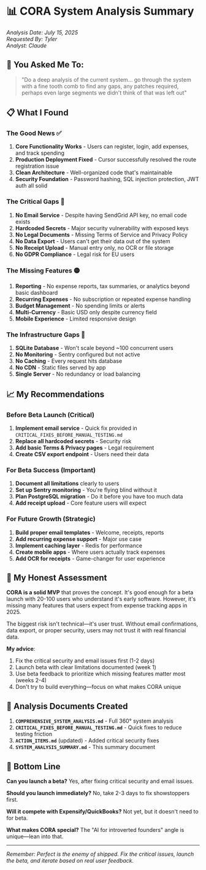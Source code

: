 # 📊 CORA System Analysis Summary

*Analysis Date: July 15, 2025*  
*Requested By: Tyler*  
*Analyst: Claude*

## 🎯 You Asked Me To:
> "Do a deep analysis of the current system... go through the system with a fine tooth comb to find any gaps, any patches required, perhaps even large segments we didn't think of that was left out"

## 📋 What I Found

### The Good News ✅
1. **Core Functionality Works** - Users can register, login, add expenses, and track spending
2. **Production Deployment Fixed** - Cursor successfully resolved the route registration issue
3. **Clean Architecture** - Well-organized code that's maintainable
4. **Security Foundation** - Password hashing, SQL injection protection, JWT auth all solid

### The Critical Gaps 🔴
1. **No Email Service** - Despite having SendGrid API key, no email code exists
2. **Hardcoded Secrets** - Major security vulnerability with exposed keys
3. **No Legal Documents** - Missing Terms of Service and Privacy Policy
4. **No Data Export** - Users can't get their data out of the system
5. **No Receipt Upload** - Manual entry only, no OCR or file storage
6. **No GDPR Compliance** - Legal risk for EU users

### The Missing Features 🟡
1. **Reporting** - No expense reports, tax summaries, or analytics beyond basic dashboard
2. **Recurring Expenses** - No subscription or repeated expense handling
3. **Budget Management** - No spending limits or alerts
4. **Multi-Currency** - Basic USD only despite currency field
5. **Mobile Experience** - Limited responsive design

### The Infrastructure Gaps 🔧
1. **SQLite Database** - Won't scale beyond ~100 concurrent users
2. **No Monitoring** - Sentry configured but not active
3. **No Caching** - Every request hits database
4. **No CDN** - Static files served by app
5. **Single Server** - No redundancy or load balancing

## 📈 My Recommendations

### Before Beta Launch (Critical)
1. **Implement email service** - Quick fix provided in `CRITICAL_FIXES_BEFORE_MANUAL_TESTING.md`
2. **Replace all hardcoded secrets** - Security risk
3. **Add basic Terms & Privacy pages** - Legal requirement
4. **Create CSV export endpoint** - Users need their data

### For Beta Success (Important)
1. **Document all limitations** clearly to users
2. **Set up Sentry monitoring** - You're flying blind without it
3. **Plan PostgreSQL migration** - Do it before you have too much data
4. **Add receipt upload** - Core feature users will expect

### For Future Growth (Strategic)
1. **Build proper email templates** - Welcome, receipts, reports
2. **Add recurring expense support** - Major use case
3. **Implement caching layer** - Redis for performance
4. **Create mobile apps** - Where users actually track expenses
5. **Add OCR for receipts** - Game-changer for user experience

## 💭 My Honest Assessment

**CORA is a solid MVP** that proves the concept. It's good enough for a beta launch with 20-100 users who understand it's early software. However, it's missing many features that users expect from expense tracking apps in 2025.

The biggest risk isn't technical—it's user trust. Without email confirmations, data export, or proper security, users may not trust it with real financial data.

**My advice**: 
1. Fix the critical security and email issues first (1-2 days)
2. Launch beta with clear limitations documented (week 1)
3. Use beta feedback to prioritize which missing features matter most (weeks 2-4)
4. Don't try to build everything—focus on what makes CORA unique

## 📁 Analysis Documents Created

1. **`COMPREHENSIVE_SYSTEM_ANALYSIS.md`** - Full 360° system analysis
2. **`CRITICAL_FIXES_BEFORE_MANUAL_TESTING.md`** - Quick fixes to reduce testing friction
3. **`ACTION_ITEMS.md`** (updated) - Added critical security fixes
4. **`SYSTEM_ANALYSIS_SUMMARY.md`** - This summary document

## 🎯 Bottom Line

**Can you launch a beta?** Yes, after fixing critical security and email issues.

**Should you launch immediately?** No, take 2-3 days to fix showstoppers first.

**Will it compete with Expensify/QuickBooks?** Not yet, but it doesn't need to for beta.

**What makes CORA special?** The "AI for introverted founders" angle is unique—lean into that.

---

*Remember: Perfect is the enemy of shipped. Fix the critical issues, launch the beta, and iterate based on real user feedback.*